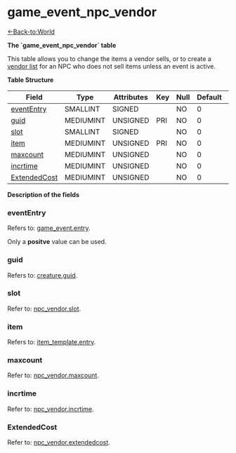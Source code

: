 # game_event_npc_vendor

[<-Back-to:World](database-world)

**The \`game_event_npc_vendor\` table**

This table allows you to change the items a vendor sells, or to create a [vendor list](npc-vendor) for an NPC who does not sell items unless an event is active.

**Table Structure**

| Field                         | Type      | Attributes | Key | Null | Default | Extra | Comment |
| ----------------------------- | --------- | ---------- | --- | ---- | ------- | ----- | ------- |
| [eventEntry](#evententry)     | SMALLINT  | SIGNED     |     | NO   | 0       |       |         |
| [guid](#guid)                 | MEDIUMINT | UNSIGNED   | PRI | NO   | 0       |       |         |
| [slot](#slot)                 | SMALLINT  | SIGNED     |     | NO   | 0       |       |         |
| [item](#item)                 | MEDIUMINT | UNSIGNED   | PRI | NO   | 0       |       |         |
| [maxcount](#maxcount)         | MEDIUMINT | UNSIGNED   |     | NO   | 0       |       |         |
| [incrtime](#incrtime)         | MEDIUMINT | UNSIGNED   |     | NO   | 0       |       |         |
| [ExtendedCost](#extendedcost) | MEDIUMINT | UNSIGNED   |     | NO   | 0       |       |         |

**Description of the fields**

### eventEntry

Refers to: [game_event.entry](game-event#entry).

Only a **positve** value can be used.

### guid

Refers to: [creature.guid](creature#guid).

### slot

Refer to: [npc_vendor.slot](npc-vendor#slot).

### item

Refers to: [item_template.entry](item-template#entry).

### maxcount

Refer to: [npc_vendor.maxcount](npc-vendor#maxcount).

### incrtime

Refer to: [npc_vendor.incrtime](npc-vendor#incrtime).

### ExtendedCost

Refer to: [npc_vendor.extendedcost](npc-vendor#extendedcost).
